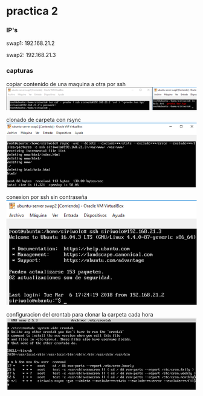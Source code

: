 # practica 2

### IP's
swap1: 192.168.21.2

swap2: 192.168.21.3

### capturas
copiar contenido de una maquina a otra por ssh  
![copar ssh](./cpiarPorSsh.PNG)

clonado de carpeta con rsync  
![clonado por rsync](./clonadoDeCarpeta.PNG)

conexion por ssh sin contraseña  
![conexion ssh sin contrasenia](./conexionSshSinContrasenia.PNG)

configuracion del crontab para clonar la carpeta cada hora  
![rsync cada hora](./contrab.PNG)
